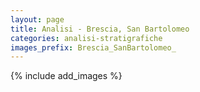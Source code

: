 ```yaml
---
layout: page
title: Analisi - Brescia, San Bartolomeo
categories: analisi-stratigrafiche
images_prefix: Brescia_SanBartolomeo_
---
```


{% include add_images %}
